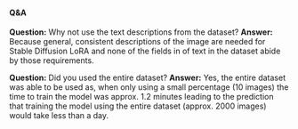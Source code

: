 #### Q&A

**Question:** Why not use the text descriptions from the dataset?
**Answer:** Because general, consistent descriptions of the image are needed for Stable Diffusion LoRA and none of the fields in of text in the dataset abide by those requirements.

**Question:** Did you used the entire dataset?
**Answer:** Yes, the entire dataset was able to be used as, when only using a small percentage (10 images) the time to train the model was approx. 1.2 minutes leading to the prediction that training the model using the entire dataset (approx. 2000 images) would take less than a day.